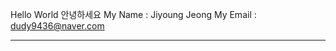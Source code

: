 Hello World
안녕하세요
My Name : Jiyoung Jeong
My Email : dudy9436@naver.com
************************************